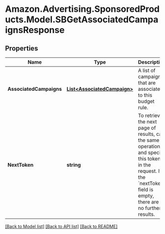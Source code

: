 # Amazon.Advertising.SponsoredProducts.Model.SBGetAssociatedCampaignsResponse

## Properties

Name | Type | Description | Notes
------------ | ------------- | ------------- | -------------
**AssociatedCampaigns** | [**List&lt;AssociatedCampaign&gt;**](AssociatedCampaign.md) | A list of campaigns that are associated to this budget rule. | [optional] 
**NextToken** | **string** | To retrieve the next page of results, call the same operation and specify this token in the request. If the &#x60;nextToken&#x60; field is empty, there are no further results. | [optional] 

[[Back to Model list]](../README.md#documentation-for-models) [[Back to API list]](../README.md#documentation-for-api-endpoints) [[Back to README]](../README.md)

